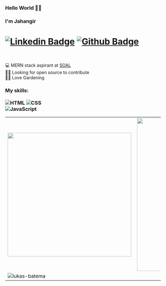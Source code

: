 ### Hello World 🐱‍💻 
### I'm Jahangir <br>
# [![Linkedin Badge](https://img.shields.io/badge/-LinkedIn-0077B5?style=flat&logo=Linkedin&logoColor=white&link=https://www.linkedin.com/in/jahangir-ahmad-8486b789/)](https://www.linkedin.com/in/jahangir-ahmad-8486b789/) [![Github Badge](https://img.shields.io/badge/-Github-242A2D?style=flat&logo=Github&logoColor=white&link=https://github.com/sofijahangir/)](https://github.com/jjeanjacques10/)
<br>

💻 MERN stack aspirant at [SOAL](https://www.soal.io/)<br>
👨‍💻 Looking for open source to contribute<br>
🐱‍💻 Love Gardening<br>
</p>

### My skills: <br/> <br/> ![HTML](https://img.shields.io/badge/-HTML-ff0d00?style=flat&logoColor=white&logo=html5) ![CSS](https://img.shields.io/badge/-CSS-196eff?style=flat&logoColor=white&logo=css3) <br/> ![JavaScript](https://img.shields.io/badge/-JavaScript-ffdd19?style=flat&logoColor=white&logo=javascript) 

<center>
  <table>
    <tr>
        <td><img width="400px" align="left" src="https://github-readme-stats.vercel.app/api/top-langs/?username=sofijahangir&hide=html,TSQL,CSS,SCSS&layout=compact&count_private=true&langs_count=8" /></td>
        <td><img width="495px" align="left" src="https://github-readme-stats.vercel.app/api?username=sofijahangir&show_icons=true&count_private=true" /></td>
    </tr>  
    <tr>
      <td colspan="3"><img align="center" src="https://github-readme-streak-stats.herokuapp.com/?user=lukas-batema&theme=dark" alt="lukas-batema" /></td>
    </tr>
  </table>
</center>
